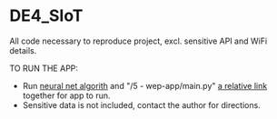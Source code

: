 # DE4_SIoT
All code necessary to reproduce project, excl. sensitive API and WiFi details. 

TO RUN THE APP:
 - Run [neural net algorith](use_neural_net.mlx)
 and "/5 - wep-app/main.py" [a relative link](main.py) together for app to run.
 - Sensitive data is not included, contact the author for directions.
 
